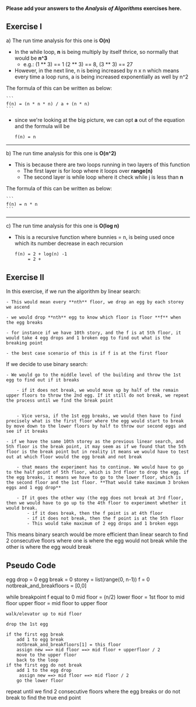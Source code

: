 #### Please add your answers to the ***Analysis of  Algorithms*** exercises here.

## Exercise I

a)
The run time analysis for this one is **O(n)**

- In the while loop, **n** is being multiply by itself thrice, so normally that would be **n^3**
    - e.g.: (1 ** 3) == 1 (2 ** 3) == 8, (3 ** 3) == 27
- However, in the next line, n is being increased by n x n which means every time a loop runs, a is being increased exponentially as well by n^2

The formula of this can be written as below:

    ```
    f(n) = (n * n * n) / a + (n * n)
    ```
- since we're looking at the big picture, we can opt **a** out of the equation and the formula will be

    ```
    f(n) = n

    ```

--------

b)
The run time analysis for this one is **O(n^2)**

- This is because there are two loops running in two layers of this function
    - The first layer is for loop where it loops over **range(n)**
    - The second layer is while loop where it check while j is less than **n**

The formula of this can be written as below:

    ```
    f(n) = n * n
    ```
--------
    
c)
The run time analysis for this one is **O(log n)**

- This is a recursive function where bunnies = n, is being used once which its number decrease in each recursion

    ```
    f(n) = 2 + log(n) -1
         = 2 + 
    ```

## Exercise II

In this exercise, if we run the algorithm by linear search:
    
    - This would mean every **nth** floor, we drop an egg by each storey we ascend
    
    - we would drop **nth** egg to know which floor is floor **f** when the egg breaks
    
    - for instance if we have 10th story, and the f is at 5th floor, it would take 4 egg drops and 1 broken egg to find out what is the breaking point

    - the best case scenario of this is if f is at the first floor

If we decide to use binary search:
    
    - We would go to the middle level of the building and throw the 1st egg to find out if it breaks
        
        - if it does not break, we would move up by half of the remain upper floors to throw the 2nd egg. If it still do not break, we repeat the process until we find the break point
            
        
        - Vice versa, if the 1st egg breaks, we would then have to find precisely what is the first floor where the egg would start to break by move down to the lower floors by half to throw our second eggs and see if it breaks

    - if we have the same 10th storey as the previous linear search, and 5th floor is the break point, it may seem as if we found that the 5th floor is the break point but in reality it means we would have to test out at which floor would the egg break and not break
        
        - that means the experiment has to continue. We would have to go to the half point of 5th floor, which is 3rd floor to drop the egg. if the egg breaks, it means we have to go to the lower floor, which is the second floor and the 1st floor. **That would take maximum 3 broken eggs and 1 egg drop**

        - If it goes the other way (the egg does not break at 3rd floor, then we would have to go up to the 4th floor to experiment whether it would break.
            - if it does break, then the f point is at 4th floor
            - if it does not break, then the f point is at the 5th floor
            - This would take maximum of 2 egg drops and 1 broken eggs
    
This means binary search would be more efficient than linear search to find 2 consecutive floors where one is where the egg would not break while the other is where the egg would break

Pseudo Code
-------------

egg drop = 0
egg break = 0
storey = list(range(0, n-1))
f = 0
notbreak_and_breakfloors = [0,0]

while breakpoint f equal to 0
    mid floor = (n/2)
    lower floor = 1st floor to mid floor
    upper floor = mid floor to upper floor

    walk/elevator up to mid floor

    drop the 1st egg

    if the first egg break
        add 1 to egg break 
        notbreak_and_breakfloors[1] = this floor
        assign new ==> mid floor ==> mid floor + upperfloor / 2
        move to the upper floor
        back to the loop
    if the first egg do not break
        add 1 to the egg drop
         assign new ==> mid floor ==> mid floor / 2
        go the lower floor
        
repeat until we find 2 consecutive floors where the egg breaks or do not break to find the true end point
        
    